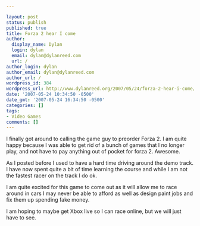 ```yaml
---

layout: post
status: publish
published: true
title: Forza 2 hear I come
author:
  display_name: Dylan
  login: dylan
  email: dylan@dylanreed.com
  url: /
author_login: dylan
author_email: dylan@dylanreed.com
author_url: /
wordpress_id: 384
wordpress_url: http://www.dylanreed.org/2007/05/24/forza-2-hear-i-come/
date: '2007-05-24 10:34:50 -0500'
date_gmt: '2007-05-24 16:34:50 -0500'
categories: []
tags:
- Video Games
comments: []
---
```


I finally got around to calling the game guy to preorder Forza 2. I am quite happy because I was able to get rid of a bunch of games that I no longer play, and not have to pay anything out of pocket for forza 2. Awesome.

As I posted before I used to have a hard time driving around the demo track. I have now spent quite a bit of time learning the course and while I am not the fastest racer on the track I do ok.

I am quite excited for this game to come out as it will allow me to race around in cars I may never be able to afford as well as design paint jobs and fix them up spending fake money.

I am hoping to maybe get Xbox live so I can race online, but we will just have to see.
